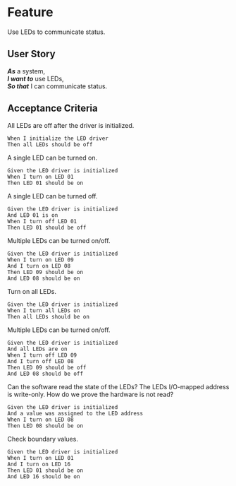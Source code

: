 # Feature

Use LEDs to communicate status.

## User Story

***As*** a system, \
***I want to*** use LEDs, \
***So that*** I can communicate status.

## Acceptance Criteria

All LEDs are off after the driver is initialized.

``` gherkin
When I initialize the LED driver
Then all LEDs should be off
```

A single LED can be turned on.

``` gherkin
Given the LED driver is initialized
When I turn on LED 01
Then LED 01 should be on
```

A single LED can be turned off.

``` gherkin
Given the LED driver is initialized
And LED 01 is on
When I turn off LED 01
Then LED 01 should be off
```

Multiple LEDs can be turned on/off.

``` gherkin
Given the LED driver is initialized
When I turn on LED 09
And I turn on LED 08
Then LED 09 should be on
And LED 08 should be on
```

Turn on all LEDs.

``` gherkin
Given the LED driver is initialized
When I turn all LEDs on
Then all LEDs should be on
```

Multiple LEDs can be turned on/off.

``` gherkin
Given the LED driver is initialized
And all LEDs are on
When I turn off LED 09
And I turn off LED 08
Then LED 09 should be off
And LED 08 should be off
```

Can the software read the state of the LEDs?
The LEDs I/O-mapped address is write-only.
How do we prove the hardware is not read?

``` gherkin
Given the LED driver is initialized
And a value was assigned to the LED address
When I turn on LED 08
Then LED 08 should be on
```

Check boundary values.

``` gherkin
Given the LED driver is initialized
When I turn on LED 01
And I turn on LED 16
Then LED 01 should be on
And LED 16 should be on
```